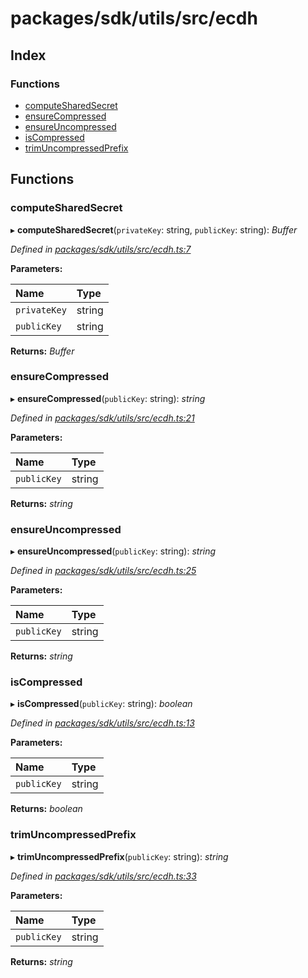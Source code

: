 # packages/sdk/utils/src/ecdh

## Index

### Functions

* [computeSharedSecret](_packages_sdk_utils_src_ecdh_.md#computesharedsecret)
* [ensureCompressed](_packages_sdk_utils_src_ecdh_.md#ensurecompressed)
* [ensureUncompressed](_packages_sdk_utils_src_ecdh_.md#ensureuncompressed)
* [isCompressed](_packages_sdk_utils_src_ecdh_.md#iscompressed)
* [trimUncompressedPrefix](_packages_sdk_utils_src_ecdh_.md#trimuncompressedprefix)

## Functions

### computeSharedSecret

▸ **computeSharedSecret**\(`privateKey`: string, `publicKey`: string\): _Buffer_

_Defined in_ [_packages/sdk/utils/src/ecdh.ts:7_](https://github.com/celo-org/celo-monorepo/blob/master/packages/sdk/utils/src/ecdh.ts#L7)

**Parameters:**

| Name | Type |
| :--- | :--- |
| `privateKey` | string |
| `publicKey` | string |

**Returns:** _Buffer_

### ensureCompressed

▸ **ensureCompressed**\(`publicKey`: string\): _string_

_Defined in_ [_packages/sdk/utils/src/ecdh.ts:21_](https://github.com/celo-org/celo-monorepo/blob/master/packages/sdk/utils/src/ecdh.ts#L21)

**Parameters:**

| Name | Type |
| :--- | :--- |
| `publicKey` | string |

**Returns:** _string_

### ensureUncompressed

▸ **ensureUncompressed**\(`publicKey`: string\): _string_

_Defined in_ [_packages/sdk/utils/src/ecdh.ts:25_](https://github.com/celo-org/celo-monorepo/blob/master/packages/sdk/utils/src/ecdh.ts#L25)

**Parameters:**

| Name | Type |
| :--- | :--- |
| `publicKey` | string |

**Returns:** _string_

### isCompressed

▸ **isCompressed**\(`publicKey`: string\): _boolean_

_Defined in_ [_packages/sdk/utils/src/ecdh.ts:13_](https://github.com/celo-org/celo-monorepo/blob/master/packages/sdk/utils/src/ecdh.ts#L13)

**Parameters:**

| Name | Type |
| :--- | :--- |
| `publicKey` | string |

**Returns:** _boolean_

### trimUncompressedPrefix

▸ **trimUncompressedPrefix**\(`publicKey`: string\): _string_

_Defined in_ [_packages/sdk/utils/src/ecdh.ts:33_](https://github.com/celo-org/celo-monorepo/blob/master/packages/sdk/utils/src/ecdh.ts#L33)

**Parameters:**

| Name | Type |
| :--- | :--- |
| `publicKey` | string |

**Returns:** _string_

